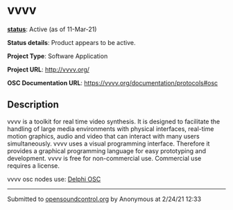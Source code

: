 # vvvv

**[status](../implementation-status.html)**: Active  (as of 11-Mar-21)

**Status details**: 
Product appears to be active.

**Project Type**: Software Application

**Project URL**: <http://vvvv.org/>

**OSC Documentation URL**: <https://vvvv.org/documentation/protocols#osc>

## Description

vvvv is a toolkit for real time video synthesis. It is designed to facilitate the handling of large media environments with physical interfaces, real-time motion graphics, audio and video that can interact with many users simultaneously. vvvv uses a visual programming interface. Therefore it provides a graphical programming language for easy prototyping and development. vvvv is free for non-commercial use. Commercial use requires a license. <p> vvvv osc nodes use: [Delphi OSC](implementation/delphi-osc)

---
Submitted to [opensoundcontrol.org](https://opensoundcontrol.org) by Anonymous at 2/24/21 12:33
